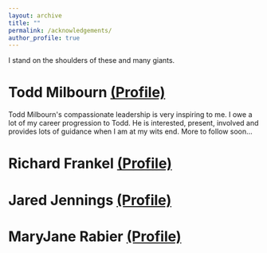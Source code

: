 ```yaml
---
layout: archive
title: ""
permalink: /acknowledgements/
author_profile: true
---
```


I stand on the shoulders of these and many giants.

Todd Milbourn [(Profile)](https://olin.wustl.edu/faculty/todd-milbourn)
======
Todd Milbourn's compassionate leadership is very inspiring to me.  I owe a lot of my career progression to Todd. He is interested, present, involved and provides lots of guidance when I am at my wits end. More to follow soon...

Richard Frankel [(Profile)](https://olin.wustl.edu/faculty/richard-frankel)
====== 


Jared Jennings [(Profile)](https://olin.wustl.edu/faculty/jared-jennings)
====== 


MaryJane Rabier [(Profile)](https://olin.wustl.edu/faculty/maryjane-rabier)
====== 



